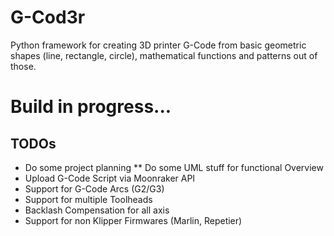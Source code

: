 # G-Cod3r
Python framework for creating 3D printer G-Code from basic geometric shapes (line, rectangle, circle), mathematical functions and patterns out of those.

# Build in progress...
## TODOs
* Do some project planning
** Do some UML stuff for functional Overview
* Upload G-Code Script via Moonraker API
* Support for G-Code Arcs (G2/G3)
* Support for multiple Toolheads
* Backlash Compensation for all axis
* Support for non Klipper Firmwares (Marlin, Repetier)

